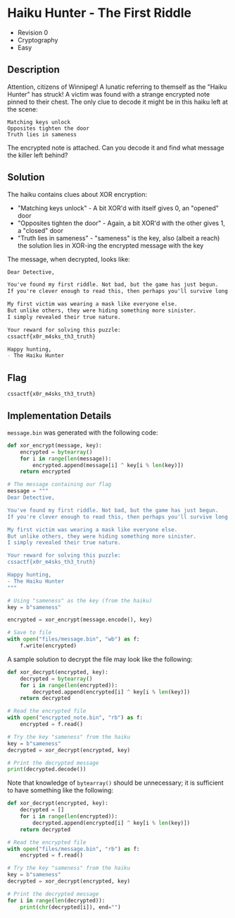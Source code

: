 # Haiku Hunter - The First Riddle

* Revision 0
* Cryptography
* Easy

## Description

Attention, citizens of Winnipeg! A lunatic referring to themself as the "Haiku Hunter" has struck! A victim was found with a strange encrypted note pinned to their chest. The only clue to decode it might be in this haiku left at the scene:

    Matching keys unlock
    Opposites tighten the door
    Truth lies in sameness
    
The encrypted note is attached. Can you decode it and find what message the killer left behind?

## Solution

The haiku contains clues about XOR encryption:

* "Matching keys unlock" - A bit XOR'd with itself gives 0, an "opened" door
* "Opposites tighten the door" - Again, a bit XOR'd with the other gives 1, a "closed" door
* "Truth lies in sameness" - "sameness" is the key, also (albeit a reach) the solution lies in XOR-ing the encrypted message with the key

The message, when decrypted, looks like:

```markdown
Dear Detective,

You've found my first riddle. Not bad, but the game has just begun.
If you're clever enough to read this, then perhaps you'll survive long enough to catch me.

My first victim was wearing a mask like everyone else.
But unlike others, they were hiding something more sinister.
I simply revealed their true nature.

Your reward for solving this puzzle:
cssactf{x0r_m4sks_th3_truth}

Happy hunting,
- The Haiku Hunter
```

## Flag

`cssactf{x0r_m4sks_th3_truth}`

## Implementation Details

`message.bin` was generated with the following code:

```python
def xor_encrypt(message, key):
    encrypted = bytearray()
    for i in range(len(message)):
        encrypted.append(message[i] ^ key[i % len(key)])
    return encrypted

# The message containing our flag
message = """
Dear Detective,

You've found my first riddle. Not bad, but the game has just begun.
If you're clever enough to read this, then perhaps you'll survive long enough to catch me.

My first victim was wearing a mask like everyone else.
But unlike others, they were hiding something more sinister.
I simply revealed their true nature.

Your reward for solving this puzzle:
cssactf{x0r_m4sks_th3_truth}

Happy hunting,
- The Haiku Hunter
"""

# Using "sameness" as the key (from the haiku)
key = b"sameness"

encrypted = xor_encrypt(message.encode(), key)

# Save to file
with open("files/message.bin", "wb") as f:
    f.write(encrypted)
```

A sample solution to decrypt the file may look like the following:

```python
def xor_decrypt(encrypted, key):
    decrypted = bytearray()
    for i in range(len(encrypted)):
        decrypted.append(encrypted[i] ^ key[i % len(key)])
    return decrypted

# Read the encrypted file
with open("encrypted_note.bin", "rb") as f:
    encrypted = f.read()

# Try the key "sameness" from the haiku
key = b"sameness"
decrypted = xor_decrypt(encrypted, key)

# Print the decrypted message
print(decrypted.decode())
```

Note that knowledge of `bytearray()` should be unnecessary; it is sufficient to have something like the following:

```python
def xor_decrypt(encrypted, key):
    decrypted = []
    for i in range(len(encrypted)):
        decrypted.append(encrypted[i] ^ key[i % len(key)])
    return decrypted

# Read the encrypted file
with open("files/message.bin", "rb") as f:
    encrypted = f.read()

# Try the key "sameness" from the haiku
key = b"sameness"
decrypted = xor_decrypt(encrypted, key)

# Print the decrypted message
for i in range(len(decrypted)):
    print(chr(decrypted[i]), end="")
```